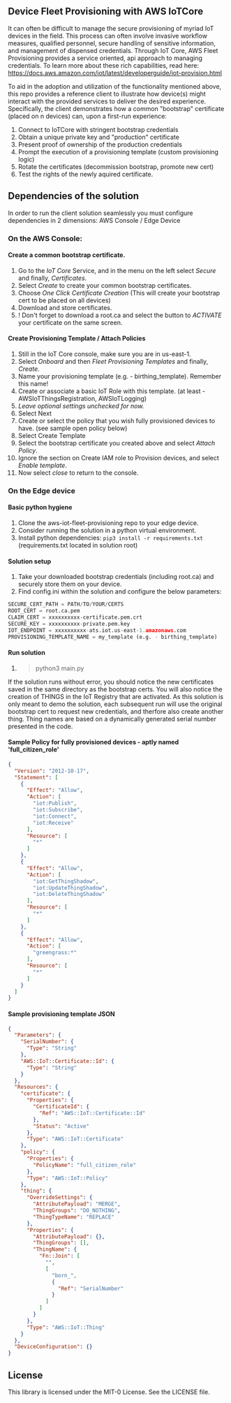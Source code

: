 ## Device Fleet Provisioning with AWS IoTCore

It can often be difficult to manage the secure provisioning of myriad IoT devices in the field. This process can often involve invasive workflow measures, qualified personnel, secure handling of sensitive information, and management of dispensed credentials. Through IoT Core, AWS Fleet Provisioning provides a service oriented, api approach to managing credentials. To learn more about these rich capabilities, read here: https://docs.aws.amazon.com/iot/latest/developerguide/iot-provision.html

To aid in the adoption and utilization of the functionality mentioned above, this repo provides a reference client to illustrate how device(s) might interact with the provided services to deliver the desired experience. Specifically, the client demonstrates how a common "bootstrap" certificate (placed on n devices) can, upon a first-run experience:

1. Connect to IoTCore with stringent bootstrap credentials
1. Obtain a unique private key and "production" certificate
1. Present proof of ownership of the production credentials
1. Prompt the execution of a provisioning template (custom provisioning logic)
1. Rotate the certificates (decommission bootstrap, promote new cert)
1. Test the rights of the newly aquired certificate.


## Dependencies of the solution
In order to run the client solution seamlessly you must configure dependencies in 2 dimensions:
AWS Console / Edge Device

### On the AWS Console:
#### Create a common bootstrap certificate.
1. Go to the *IoT Core* Service, and in the menu on the left select *Secure* and finally, *Certificates*.
1. Select *Create* to create your common bootstrap certificates.
1. Choose *One Click Certificate Creation* (This will create your bootstrap cert to be placed on all devices)
1. Download and store certificates.
1. ! Don't forget to download a root.ca and select the button to *ACTIVATE* your certificate on the same screen.

#### Create Provisioning Template / Attach Policies
1. Still in the IoT Core console, make sure you are in us-east-1.
1. Select *Onboard* and then *Fleet Provisioning Templates* and finally, *Create*.
1. Name your provisioning template (e.g. - birthing_template). Remember this name!
1. Create or associate a basic IoT Role with this template. (at least - AWSIoTThingsRegistration, AWSIoTLogging)
1. *Leave optional settings unchecked for now.*
1. Select Next
1. Create or select the policy that you wish fully provisioned devices to have. (see sample open policy below)
1. Select Create Template
1. Select the bootstrap certificate you created above and select *Attach Policy*.
1. Ignore the section on  Create IAM role to Provision devices, and select *Enable template*.
1. Now select *close* to return to the console.

### On the Edge device

#### Basic python hygiene
1. Clone the aws-iot-fleet-provisioning repo to your edge device.
1. Consider running the solution in a python virtual environment.
1. Install python dependencies: ```pip3 install -r requirements.txt``` (requirements.txt located in solution root)

#### Solution setup
1. Take your downloaded bootstrap credentials (including root.ca) and securely store them on your device.
1. Find config.ini within the solution and configure the below parameters:
```python
SECURE_CERT_PATH = PATH/TO/YOUR/CERTS
ROOT_CERT = root.ca.pem
CLAIM_CERT = xxxxxxxxxx-certificate.pem.crt
SECURE_KEY = xxxxxxxxxx-private.pem.key
IOT_ENDPOINT = xxxxxxxxxx-ats.iot.us-east-1.amazonaws.com
PROVISIONING_TEMPLATE_NAME = my_template (e.g. - birthing_template)
```
#### Run solution
1. > python3 main.py

If the solution runs without error, you should notice the new certificates saved in the same directory as the bootstrap certs. You will also notice the creation of THINGS in the IoT Registry that are activated. As this solution is only meant to demo the solution, each subsequent run will use the original bootstrap cert to request new credentials, and therfore also create another thing. Thing names are based on a dynamically generated serial number presented in the code.


#### Sample Policy for fully provisioned devices - aptly named 'full_citizen_role'
``` json
{
  "Version": "2012-10-17",
  "Statement": [
    {
      "Effect": "Allow",
      "Action": [
        "iot:Publish",
        "iot:Subscribe",
        "iot:Connect",
        "iot:Receive"
      ],
      "Resource": [
        "*"
      ]
    },
    {
      "Effect": "Allow",
      "Action": [
        "iot:GetThingShadow",
        "iot:UpdateThingShadow",
        "iot:DeleteThingShadow"
      ],
      "Resource": [
        "*"
      ]
    },
    {
      "Effect": "Allow",
      "Action": [
        "greengrass:*"
      ],
      "Resource": [
        "*"
      ]
    }
  ]
}
```

#### Sample provisioning template JSON
``` json
{
  "Parameters": {
    "SerialNumber": {
      "Type": "String"
    },
    "AWS::IoT::Certificate::Id": {
      "Type": "String"
    }
  },
  "Resources": {
    "certificate": {
      "Properties": {
        "CertificateId": {
          "Ref": "AWS::IoT::Certificate::Id"
        },
        "Status": "Active"
      },
      "Type": "AWS::IoT::Certificate"
    },
    "policy": {
      "Properties": {
        "PolicyName": "full_citizen_role"
      },
      "Type": "AWS::IoT::Policy"
    },
    "thing": {
      "OverrideSettings": {
        "AttributePayload": "MERGE",
        "ThingGroups": "DO_NOTHING",
        "ThingTypeName": "REPLACE"
      },
      "Properties": {
        "AttributePayload": {},
        "ThingGroups": [],
        "ThingName": {
          "Fn::Join": [
            "",
            [
              "born_",
              {
                "Ref": "SerialNumber"
              }
            ]
          ]
        }
      },
      "Type": "AWS::IoT::Thing"
    }
  },
  "DeviceConfiguration": {}
}
```


## License

This library is licensed under the MIT-0 License. See the LICENSE file.

